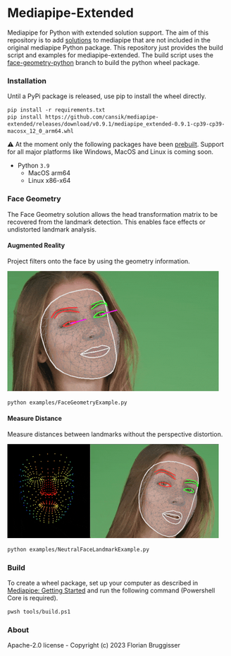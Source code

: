 # Mediapipe-Extended
Mediapipe for Python with extended solution support. The aim of this repository is to add [solutions](https://google.github.io/mediapipe/solutions/solutions.html) to mediapipe that are not included in the original mediapipe Python package.  This repository just provides the build script and examples for mediapipe-extended. The build script uses the [face-geometry-python](https://github.com/cansik/mediapipe/tree/face-geometry-python) branch to build the python wheel package.

### Installation
Until a PyPi package is released, use pip to install the wheel directly.

```
pip install -r requirements.txt
pip install https://github.com/cansik/mediapipe-extended/releases/download/v0.9.1/mediapipe_extended-0.9.1-cp39-cp39-macosx_12_0_arm64.whl
```

⚠️ At the moment only the following packages have been [prebuilt](https://github.com/cansik/mediapipe-extended/releases/tag/v0.9.1). Support for all major platforms like Windows, MacOS and Linux is coming soon.

- Python `3.9`
  - MacOS arm64
  - Linux x86-x64

### Face Geometry
The Face Geometry solution allows the head transformation matrix to be recovered from the landmark detection. This enables face effects or undistorted landmark analysis.

#### Augmented Reality
Project filters onto the face by using the geometry information.

![Face Geometry Example](media/face-geometry-recording.gif)

```bash
python examples/FaceGeometryExample.py
```

#### Measure Distance
Measure distances between landmarks without the perspective distortion.

![Face Geometry Example](media/neutral-face.gif)

```bash
python examples/NeutralFaceLandmarkExample.py
```

### Build
To create a wheel package, set up your computer as described in [Mediapipe: Getting Started](https://google.github.io/mediapipe/getting_started/python.html#mediapipe-python-framework) and run the following command (Powershell Core is required).

```bash
pwsh tools/build.ps1
```

### About
Apache-2.0 license - Copyright (c) 2023 Florian Bruggisser